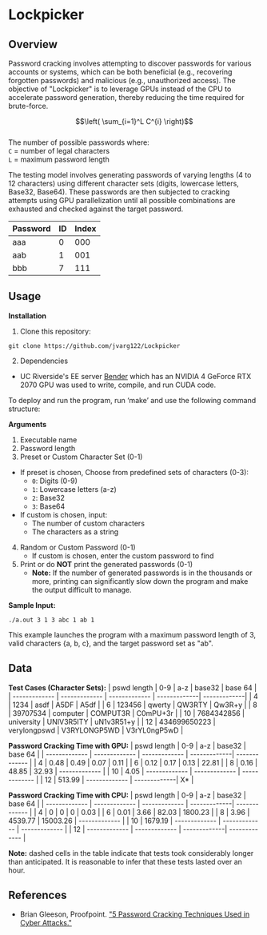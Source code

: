 # Lockpicker
## Overview
Password cracking involves attempting to discover passwords for various accounts or systems, which can be both beneficial (e.g., recovering forgotten passwords) and malicious (e.g., unauthorized access). The objective of "Lockpicker" is to leverage GPUs instead of the CPU to accelerate password generation, thereby reducing the time required for brute-force.

$$\left( \sum_{i=1}^L C^{i} \right)$$  
The number of possible passwords where:  
`C` = number of legal characters  
`L` = maximum password length  

The testing model involves generating passwords of varying lengths (4 to 12 characters) using different character sets (digits, lowercase letters, Base32, Base64). These passwords are then subjected to cracking attempts using GPU parallelization until all possible combinations are exhausted and checked against the target password.

| Password  | ID | Index |
| ------------- | ------------- | ------------- |
| aaa | 0 | 000 |
| aab | 1 | 001 |
| bbb | 7 | 111 |

## Usage

**Installation**
1. Clone this repository:
```
git clone https://github.com/jvarg122/Lockpicker
```
2. Dependencies
- UC Riverside's EE server [Bender]() which has an NVIDIA 4 GeForce RTX 2070 GPU was used to write, compile, and run CUDA code.

To deploy and run the program, run ‘make’ and use the following command structure:

**Arguments**
1. Executable name
2. Password length
3. Preset or Custom Character Set (0-1)
- If preset is chosen, Choose from predefined sets of characters (0-3):
  - `0`: Digits (0-9)
  - `1`: Lowercase letters (a-z)
  - `2`: Base32
  - `3`: Base64
- If custom is chosen, input:
  - The number of custom characters
  - The characters as a string
4. Random or Custom Password (0-1)
    - If custom is chosen, enter the custom password to find
5. Print or do **NOT** print the generated passwords (0-1)
    - **Note:** If the number of generated passwords is in the thousands or more, printing can significantly slow down the program and make the output difficult to manage.

**Sample Input:**
```
./a.out 3 1 3 abc 1 ab 1
```
This example launches the program with a maximum password length of 3, valid characters {a, b, c}, and the target password set as "ab".

## Data

**Test Cases (Character Sets):**
| pswd length  | 0-9 | a-z | base32 | base 64 |
| ------------- | ------------- | ------------- | -------------| -------------|
| 4 | 1234 | asdf | A5DF | A5df |
| 6 | 123456 | qwerty | QW3RTY | Qw3R+y |
| 8 | 39707534 | computer | COMPUT3R | C0mPU+3r |
| 10 | 7684342856 | university | UNIV3R5ITY | uN1v3R51+y |
| 12 | 434699650223 | verylongpswd | V3RYLONGP5WD | V3rYL0ngP5wD |

**Password Cracking Time with GPU:**
| pswd length  | 0-9 | a-z | base32 | base 64 |
| ------------- | ------------- | ------------- | -------------| ------------- |
| 4 | 0.48 | 0.49 | 0.07 | 0.11 |
| 6 | 0.12 | 0.17 | 0.13 | 22.81 |
| 8 | 0.16 | 48.85 | 32.93 | ------------- |
| 10 | 4.05 | ------------- | ------------- | ------------- |
| 12 | 513.99 | ------------- | -------------| X* |

**Password Cracking Time with CPU:**
| pswd length  | 0-9 | a-z | base32 | base 64 |
| ------------- | ------------- | ------------- | -------------| ------------- |
| 4 | 0 | 0 | 0 | 0.03 |
| 6 | 0.01 | 3.66 | 82.03 | 1800.23 |
| 8 | 3.96 | 4539.77 | 15003.26 | ------------- |
| 10 | 1679.19 | ------------- | ------------- | ------------- |
| 12 | ------------- | ------------- | -------------| ------------- |

**Note:** dashed cells in the table indicate that tests took considerably longer than anticipated. It is reasonable to infer that these tests lasted over an hour.

## References
- Brian Gleeson, Proofpoint. ["5 Password Cracking Techniques Used in Cyber Attacks."](https://www.proofpoint.com/us/blog/information-protection/password-cracking-techniques-used-in-cyber-attacks)
